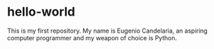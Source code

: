 # hello-world
This is my first repository.
My name is Eugenio Candelaria, an aspiring computer programmer and my weapon of choice is Python.
